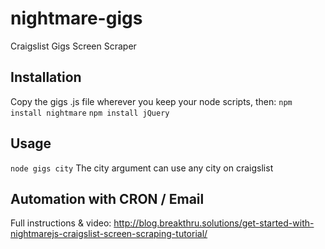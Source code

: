 # nightmare-gigs
Craigslist Gigs Screen Scraper

## Installation
Copy the gigs .js file wherever you keep your node scripts, then: 
`npm install nightmare`
`npm install jQuery`


## Usage
`node gigs city`
The city argument can use any city on craigslist

## Automation with CRON / Email
Full instructions & video: http://blog.breakthru.solutions/get-started-with-nightmarejs-craigslist-screen-scraping-tutorial/
